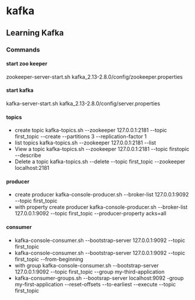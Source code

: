 # kafka
## Learning Kafka
 ### Commands
 #### start zoo keeper
 zookeeper-server-start.sh kafka_2.13-2.8.0/config/zookeeper.properties
 #### start kafka
 kafka-server-start.sh kafka_2.13-2.8.0/config/server.properties
 #### topics
 - create topic kafka-topics.sh --zookeeper 127.0.0.1:2181 --topic first_topic --create --partitions 3 --replication-factor 1
 - list topics kafka-topics.sh --zookeeper 127.0.0.1:2181 --list
 - View a topic kafka-topics.sh --zookeeper 127.0.0.1:2181 --topic firstopic --describe
 - Delete a topic kafka-topics.sh --delete --topic first_topic --zookeeper localhost:2181 
 #### producer
 - create producer kafka-console-producer.sh --broker-list 127.0.0.1:9092 --topic first_topic
 - with property create producer kafka-console-producer.sh --broker-list 127.0.0.1:9092 --topic first_topic --producer-property acks=all
 #### consumer
 - kafka-console-consumer.sh --bootstrap-server 127.0.0.1:9092 --topic first_topic
 - kafka-console-consumer.sh --bootstrap-server 127.0.0.1:9092 --topic first_topic --from-beginning
 - with group kafka-console-consumer.sh --bootstrap-server 127.0.0.1:9092 --topic first_topic --group my-third-application
 - kafka-consumer-groups.sh --bootsrap-server localhost:9092 -group my-first-application --reset-offsets --to-earliest --execute --topic first_topic 
 

